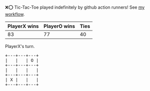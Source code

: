 :x::o: Tic-Tac-Toe played indefinitely by github action runners! See [my workflow](.github/workflows/play.yaml).

|PlayerX wins|PlayerO wins|Ties|
|-|-|-|
|83|77|40|

PlayerX's turn.

<pre>
+---+---+---+
|   |   | O |
+---+---+---+
|   |   |   |
+---+---+---+
| X |   |   |
+---+---+---+
</pre>